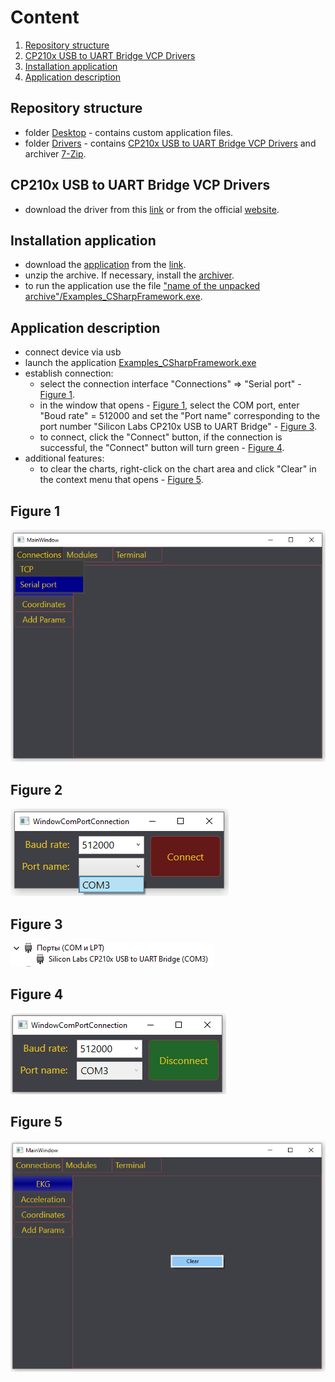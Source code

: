 # Сontent
1. [Repository structure](#repository-structure)
1. [CP210x USB to UART Bridge VCP Drivers](#cp2110x-usb-to-uart-bridge-vcp-drivers)
2. [Installation application](#installation-application)
3. [Application description](#application-description)

## Repository structure
- folder [Desktop](/Desktop) - contains custom application files.
- folder [Drivers](/Drivers) - contains [CP210x USB to UART Bridge VCP Drivers](#cp2110x-usb-to-uart-bridge-vcp-drivers) and archiver [7-Zip](https://downgit.github.io/#/home?url=https://github.com/xSouln/SortModels/tree/release_1/SortModels/bin/Debug).

## CP210x USB to UART Bridge VCP Drivers
- download the driver from this [link]() or from the official [website](https://www.silabs.com/developers/usb-to-uart-bridge-vcp-drivers).

## Installation application
- download the [application](/Desktop) from the [link]().
- unzip the archive. If necessary, install the [archiver](https://www.7-zip.org/).
- to run the application use the file ["name of the unpacked archive"/Examples_CSharpFramework.exe]().

## Application description
- connect device via usb
- launch the application [Examples_CSharpFramework.exe]()
- establish connection:
    - select the connection interface "Connections" => "Serial port" - [Figure 1](#figure-1).
    - in the window that opens - [Figure 1](#figure-2), select the COM port, enter "Boud rate" = 512000 and set the "Port name" corresponding to the port number "Silicon Labs CP210x USB to UART Bridge" - [Figure 3](#figure-3).
    - to connect, click the "Connect" button, if the connection is successful, the "Connect" button will turn green - [Figure 4](#figure-4).
- additional features:
    - to clear the charts, right-click on the chart area and click "Clear" in the context menu that opens - [Figure 5](#figure-5). 

## Figure 1
![establish connection](/Images/Screenshot_1.png)

## Figure 2
![establish connection](/Images/Screenshot_2.png)

## Figure 3
![establish connection](/Images/Screenshot_3.png)

## Figure 4
![establish connection](/Images/Screenshot_4.png)

## Figure 5
![establish connection](/Images/Screenshot_5.png)
